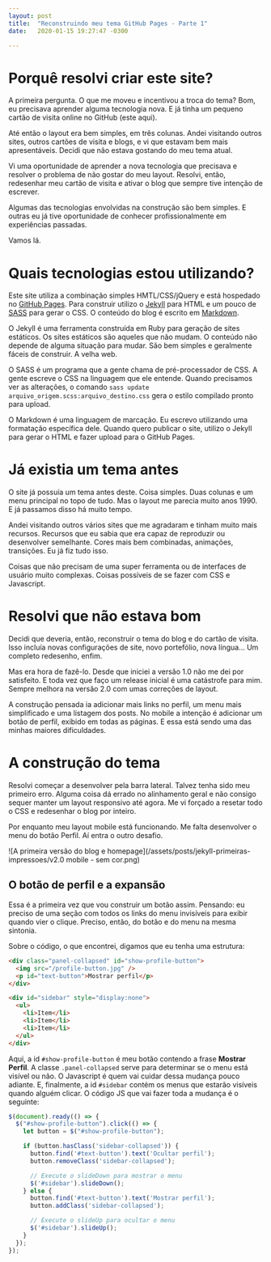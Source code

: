 ```yaml
---
layout: post
title:  "Reconstruindo meu tema GitHub Pages - Parte 1"
date:   2020-01-15 19:27:47 -0300

---
```


# Porquê resolvi criar este site?

A primeira pergunta. O que me moveu e incentivou a troca do tema? Bom, eu precisava aprender alguma tecnologia nova. E já tinha um pequeno cartão de visita online no GitHub (este aqui).

Até então o layout era bem simples, em três colunas. Andei visitando outros sites, outros cartões de visita e blogs, e vi que estavam bem mais apresentáveis. Decidi que não estava gostando do meu tema atual. 

Vi uma oportunidade de aprender a nova tecnologia que precisava e resolver o problema de não gostar do meu layout. Resolvi, então, redesenhar meu cartão de visita e ativar o blog que sempre tive intenção de escrever.

Algumas das tecnologias envolvidas na construção são bem simples. E outras eu já tive oportunidade de conhecer profissionalmente em experiências passadas.

Vamos lá.

# Quais tecnologias estou utilizando?

Este site utiliza a combinação simples HMTL/CSS/jQuery e está hospedado no [GitHub Pages][website_github_pages]. Para construir utilizo o [Jekyll][website_jekyll] para HTML e um pouco de [SASS][website_sass] para gerar o CSS. O conteúdo do blog é escrito em [Markdown][website_markdown].

O Jekyll é uma ferramenta construída em Ruby para geração de sites estáticos. Os sites estáticos são aqueles que não mudam. O conteúdo não depende de alguma situação para mudar. São bem simples e geralmente fáceis de construir. A velha web.

O SASS é um programa que a gente chama de pré-processador de CSS. A gente escreve o CSS na linguagem que ele entende. Quando precisamos ver as alterações, o comando `sass update arquivo_origem.scss:arquivo_destino.css` gera o estilo compilado pronto para upload. 

O Markdown é uma linguagem de marcação. Eu escrevo utilizando uma formatação específica dele. Quando quero publicar o site, utilizo o Jekyll para gerar o HTML e fazer upload para o GitHub Pages.

# Já existia um tema antes

O site já possuía um tema antes deste. Coisa simples. Duas colunas e um menu principal no topo de tudo. Mas o layout me parecia muito anos 1990. E já passamos disso há muito tempo. 

Andei visitando outros vários sites que me agradaram e tinham muito mais recursos. Recursos que eu sabia que era capaz de reproduzir ou desenvolver semelhante. Cores mais bem combinadas, animações, transições. Eu já fiz tudo isso. 

Coisas que não precisam de uma super ferramenta ou de interfaces de usuário muito complexas. Coisas possíveis de se fazer com CSS e Javascript. 

# Resolvi que não estava bom

Decidi que deveria, então, reconstruir o tema do blog e do cartão de visita. Isso incluía novas configurações de site, novo portefólio, nova língua... Um completo redesenho, enfim. 

Mas era hora de fazê-lo. Desde que iniciei a versão 1.0 não me dei por satisfeito. E toda vez que faço um release inicial é uma catástrofe para mim. Sempre melhora na versão 2.0 com umas correções de layout.

A construção pensada ia adicionar mais links no perfil, um menu mais simplificado e uma listagem dos posts. No mobile a intenção é adicionar um botão de perfil, exibido em todas as páginas. E essa está sendo uma das minhas maiores dificuldades.

# A construção do tema

Resolvi começar a desenvolver pela barra lateral. Talvez tenha sido meu primeiro erro. Alguma coisa dá errado no alinhamento geral e não consigo sequer manter um layout responsivo até agora. Me vi forçado a resetar todo o CSS e redesenhar o blog por inteiro. 

Por enquanto meu layout mobile está funcionando. Me falta desenvolver o menu do botão Perfil. Aí entra o outro desafio.

![A primeira versão do blog e homepage](/assets/posts/jekyll-primeiras-impressoes/v2.0 mobile - sem cor.png)

## O botão de perfil e a expansão

Essa é a primeira vez que vou construir um botão assim. Pensando: eu preciso de uma seção com todos os  links do menu invisíveis para exibir quando vier o clique. Preciso, então, do botão e do menu na mesma sintonia. 

Sobre o código, o que encontrei, digamos que eu tenha uma estrutura:

```html
<div class="panel-collapsed" id="show-profile-button">
  <img src="/profile-button.jpg" />
  <p id="text-button">Mostrar perfil</p>
</div>

<div id="sidebar" style="display:none">
  <ul>
    <li>Item</li>
    <li>Item</li>
    <li>Item</li>
  </ul>
</div>
```

Aqui, a id `#show-profile-button` é meu botão contendo a frase **Mostrar Perfil**. A classe `.panel-collapsed` serve para determinar se o menu está visível ou não. O Javascript é quem vai cuidar dessa mudança pouco adiante. E, finalmente, a id `#sidebar` contém os menus que estarão visíveis quando alguém clicar. O código JS que vai fazer toda a mudança é o seguinte:

```javascript
$(document).ready(() => {
  $("#show-profile-button").click(() => {
    let button = $("#show-profile-button");

    if (button.hasClass('sidebar-collapsed')) {
      button.find('#text-button').text('Ocultar perfil');
      button.removeClass('sidebar-collapsed');

      // Execute o slideDown para mostrar o menu
      $('#sidebar').slideDown();
    } else {
      button.find('#text-button').text('Mostrar perfil');
      button.addClass('sidebar-collapsed');

      // Execute o slideUp para ocultar o menu
      $('#sidebar').slideUp();
    }
  });
});
```




[website_github_pages]:https://pages.github.com
[website_jekyll]:https://jekyllrb.com
[website_sass]:https://sass-lang.com
[website_markdown]:https://www.markdownguide.org
